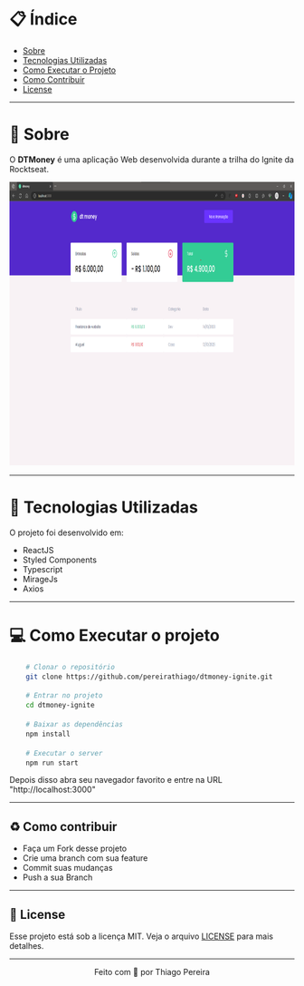 # :clipboard: Índice

- [Sobre](#sobre)
- [Tecnologias Utilizadas](#tecnologias)
- [Como Executar o Projeto](#executar)
- [Como Contribuir](#contribuir)
- [License](#license)

---

<a id="sobre"></a>

# :scroll: Sobre

 O <b>DTMoney</b> é uma aplicação Web desenvolvida durante a trilha do Ignite da Rocktseat.
<div align="center">
    <img alt="Preview" src=".github/preview.png" height="500px">
</div>

 ---

 <a id="tecnologias"></a>

 # :rocket: Tecnologias Utilizadas

 O projeto foi desenvolvido em:

 - ReactJS
 - Styled Components
 - Typescript
 - MirageJs
 - Axios

 ---

 <a id="executar">

# :computer: Como Executar o projeto

```bash
    # Clonar o repositório
    git clone https://github.com/pereirathiago/dtmoney-ignite.git

    # Entrar no projeto
    cd dtmoney-ignite

    # Baixar as dependências
    npm install

    # Executar o server
    npm run start
```
Depois disso abra seu navegador favorito e entre na URL "http://localhost:3000"

---

<a id="contribuir"></a>

## :recycle: Como contribuir

- Faça um Fork desse projeto
- Crie uma branch com sua feature
- Commit suas mudanças
- Push a sua Branch

---

<a id="license"><a>

## :memo: License

Esse projeto está sob a licença MIT. Veja o arquivo [LICENSE](LICENSE) para mais detalhes.

---

<p align="center">
    Feito com 💜 por Thiago Pereira
</p>
